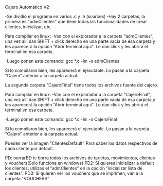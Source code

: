 Cajero Automático V2:

-Se dividió el programa en varios .c y .h (sources)
-Hay 2 carpetas, la primera es "admClientes" que tiene todas las funcionalidades de crear clientes, inicializar, etc.

Para compilar en linux:
-Van con el explorador a la carpeta "admClientes", una vez allí dan SHIFT + click derecho en una parte vacía de esa carpeta
y les aparecerá la opción "Abrir terminal aquí". Le dan click y les abrirá el terminal en esa carpeta.

-Luego ponen este comando: gcc \*.c -lm -o admClientes

Si lo compilaron bien, les aparecerá el ejecutable. Lo pasan a la carpeta "Cajero" anterior a la carpeta actual.

La segunda carpeta "CajeroFinal" tiene todos los archivos fuente del cajero.

Para compilar en linux:
-Van con el explorador a la carpeta "CajeroFinal", una vez allí dan SHIFT + click derecho en una parte vacía de esa carpeta
y les aparecerá la opción "Abrir terminal aquí". Le dan click y les abrirá el terminal en esa carpeta.

-Luego ponen este comando: gcc \*.c -lm -o CajeroFinal

Si lo compilaron bien, les aparecerá el ejecutable. Lo pasan a la carpeta "Cajero" anterior a la carpeta actual.

Pueden ver la imagen "ClientesDefault" Para saber los datos respectivos de cada cliente por default.

PD: borrarBD te borra todos los archivos de tarjetas, movimientos, clientes y vouchers(Solo funciona en windows)
PD2: Si quieres inicializar a default los clientes, utilizas el "admClientes" en la opcion "inicializar lista de clientes".
PD3: Si quieren ver los vouchers que se imprimen, van a la carpeta "VOUCHERS"

